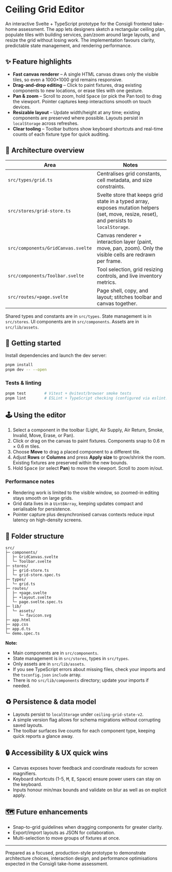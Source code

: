 # Ceiling Grid Editor

An interactive Svelte + TypeScript prototype for the Consigli frontend take-home assessment. The app lets designers sketch a rectangular ceiling plan, populate tiles with building services, pan/zoom around large layouts, and resize the grid without losing work. The implementation favours clarity, predictable state management, and rendering performance.

## ✨ Feature highlights

- **Fast canvas renderer** – A single HTML canvas draws only the visible tiles, so even a 1000×1000 grid remains responsive.
- **Drag-and-drop editing** – Click to paint fixtures, drag existing components to new locations, or erase tiles with one gesture.
- **Pan & zoom** – Scroll to zoom, hold <kbd>Space</kbd> (or pick the Pan tool) to drag the viewport. Pointer captures keep interactions smooth on touch devices.
- **Resizable layout** – Update width/height at any time; existing components are preserved where possible. Layouts persist in `localStorage` across refreshes.
- **Clear tooling** – Toolbar buttons show keyboard shortcuts and real-time counts of each fixture type for quick auditing.

## 🧱 Architecture overview

| Area                               | Notes                                                                                                                                     |
| ---------------------------------- | ----------------------------------------------------------------------------------------------------------------------------------------- |
| `src/types/grid.ts`                | Centralises grid constants, cell metadata, and size constraints.                                                                          |
| `src/stores/grid-store.ts`         | Svelte store that keeps grid state in a typed array, exposes mutation helpers (set, move, resize, reset), and persists to `localStorage`. |
| `src/components/GridCanvas.svelte` | Canvas renderer + interaction layer (paint, move, pan, zoom). Only the visible cells are redrawn per frame.                               |
| `src/components/Toolbar.svelte`    | Tool selection, grid resizing controls, and live inventory metrics.                                                                       |
| `src/routes/+page.svelte`          | Page shell, copy, and layout; stitches toolbar and canvas together.                                                                       |

Shared types and constants are in `src/types`. State management is in `src/stores`. UI components are in `src/components`. Assets are in `src/lib/assets`.

## 🚀 Getting started

Install dependencies and launch the dev server:

```bash
pnpm install
pnpm dev -- --open
```

### Tests & linting

```bash
pnpm test        # Vitest + @vitest/browser smoke tests
pnpm lint        # ESLint + TypeScript checking (configured via eslint.config.js)
```

## 🕹️ Using the editor

1. Select a component in the toolbar (Light, Air Supply, Air Return, Smoke, Invalid, Move, Erase, or Pan).
2. Click or drag on the canvas to paint fixtures. Components snap to 0.6 m × 0.6 m tiles.
3. Choose **Move** to drag a placed component to a different tile.
4. Adjust **Rows** or **Columns** and press **Apply size** to grow/shrink the room. Existing fixtures are preserved within the new bounds.
5. Hold <kbd>Space</kbd> (or select **Pan**) to move the viewport. Scroll to zoom in/out.

### Performance notes

- Rendering work is limited to the visible window, so zoomed-in editing stays smooth on large grids.
- Grid data lives in a `Uint8Array`, keeping updates compact and serialisable for persistence.
- Pointer capture plus desynchronised canvas contexts reduce input latency on high-density screens.

## 📁 Folder structure

```
src/
├─ components/
│  ├─ GridCanvas.svelte
│  └─ Toolbar.svelte
├─ stores/
│  ├─ grid-store.ts
│  └─ grid-store.spec.ts
├─ types/
│  └─ grid.ts
├─ routes/
│  ├─ +page.svelte
│  ├─ +layout.svelte
│  └─ page.svelte.spec.ts
├─ lib/
│  └─ assets/
│     └─ favicon.svg
├─ app.html
├─ app.css
├─ app.d.ts
└─ demo.spec.ts
```

**Note:**

- Main components are in `src/components`.
- State management is in `src/stores`, types in `src/types`.
- Only assets are in `src/lib/assets`.
- If you see TypeScript errors about missing files, check your imports and the `tsconfig.json` `include` array.
- There is no `src/lib/components` directory; update your imports if needed.

## ♻️ Persistence & data model

- Layouts persist to `localStorage` under `ceiling-grid-state-v2`.
- A simple version flag allows for schema migrations without corrupting saved layouts.
- The toolbar surfaces live counts for each component type, keeping quick reports a glance away.

## 🔒 Accessibility & UX quick wins

- Canvas exposes hover feedback and coordinate readouts for screen magnifiers.
- Keyboard shortcuts (1-5, <kbd>M</kbd>, <kbd>E</kbd>, <kbd>Space</kbd>) ensure power users can stay on the keyboard.
- Inputs honour min/max bounds and validate on blur as well as on explicit apply.

## 🗺️ Future enhancements

- Snap-to-grid guidelines when dragging components for greater clarity.
- Export/import layouts as JSON for collaboration.
- Multi-selection to move groups of fixtures at once.

---

Prepared as a focused, production-style prototype to demonstrate architecture choices, interaction design, and performance optimisations expected in the Consigli take-home assessment.
